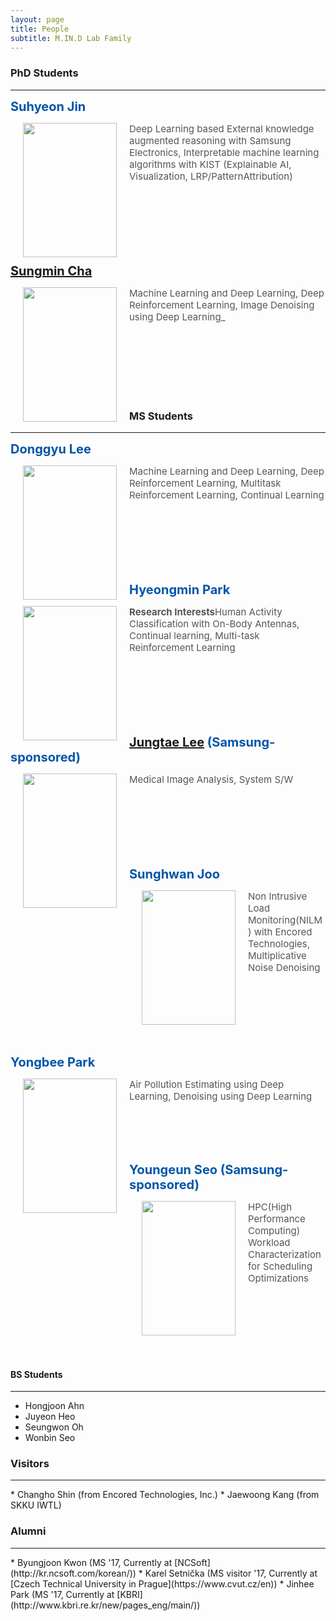 ```yaml
---
layout: page
title: People
subtitle: M.IN.D Lab Family
---
```


### PhD Students
<hr>

<p id="Suhyeon"></p>

<b><span style="font-size: 20px !important; color: #0055A9;">Suhyeon Jin</span></b>

<img src="https://raw.githubusercontent.com/mindlab-skku/mindlab-skku.github.io/master/img/Suhyeon_Jin.jpeg" width="150" height="215" align="left" hspace="20" />

<span style="font-size: 15px !important; color: #555;">Deep Learning based External knowledge augmented reasoning with Samsung Electronics, Interpretable machine learning algorithms with KIST (Explainable AI, Visualization, LRP/PatternAttribution)</span>

<br><br><br><br><br><br>


<p id="Sungmin"></p>

<b><span style="font-size: 20px !important; color: #0055A9;">[Sungmin Cha](https://csm9493.github.io/about/)</span></b>

<img src="https://raw.githubusercontent.com/mindlab-skku/mindlab-skku.github.io/master/img/Sungmin_Cha.jpeg" width="150" height="215" align="left" hspace="20" />

<span style="font-size: 15px !important; color: #555;">Machine Learning and Deep Learning, Deep Reinforcement Learning, Image Denoising using Deep Learning_</span>

<br><br><br><br><br><br>


### MS Students
<hr>

<p id="Dongkyu_Lee"></p>

<b><span style="font-size: 20px !important; color: #0055A9;">Donggyu Lee</span></b>

<img src="https://raw.githubusercontent.com/mindlab-skku/mindlab-skku.github.io/master/img/Dongkyu_Lee.png" width="150" height="215" align="left" hspace="20" />

<span style="font-size: 15px !important; color: #555;">Machine Learning and Deep Learning, Deep Reinforcement Learning, Multitask Reinforcement Learning, Continual Learning</span>

<br><br><br><br><br><br>


<p id="Hyeongmin"></p>

<b><span style="font-size: 20px !important; color: #0055A9;">Hyeongmin Park</span></b>

<img src="https://raw.githubusercontent.com/mindlab-skku/mindlab-skku.github.io/master/img/Hyungmin_Park.jpg" width="150" height="215" align="left" hspace="20" />

<span style="font-size: 15px !important; color: #555;">**Research Interests**Human Activity Classification with On-Body Antennas,  Continual learning, Multi-task Reinforcement Learning</span>


<br><br><br><br><br><br>


<p id="Jungtae"></p>

<b><span style="font-size: 20px !important; color: #0055A9;">[Jungtae Lee](https://jungtae9lee.github.io/about/) (Samsung-sponsored)</span></b>

<img src="https://raw.githubusercontent.com/mindlab-skku/mindlab-skku.github.io/master/img/Jungtae_Lee.JPG" width="150" height="215" align="left" hspace="20" />

<span style="font-size: 15px !important; color: #555;">Medical Image Analysis, System S/W</span>

<br><br><br><br><br><br>


<p id="Sunghwan"></p>

<b><span style="font-size: 20px !important; color: #0055A9;">Sunghwan Joo</span></b>

<img src="https://raw.githubusercontent.com/mindlab-skku/mindlab-skku.github.io/master/img/Sunghwan_Joo.jpeg" width="150" height="215" align="left" hspace="20" />

<span style="font-size: 15px !important; color: #555;">Non Intrusive Load Monitoring(NILM) with Encored Technologies, Multiplicative Noise Denoising</span>

<br><br><br><br><br><br>


<p id="Yongbee"></p>

<b><span style="font-size: 20px !important; color: #0055A9;">Yongbee Park</span></b>

<img src="https://raw.githubusercontent.com/mindlab-skku/mindlab-skku.github.io/master/img/Yongbee_Park.png" width="150" height="215" align="left" hspace="20" />

<span style="font-size: 15px !important; color: #555;">Air Pollution Estimating using Deep Learning, Denoising using Deep Learning</span>

<br><br><br><br>

<p id="Youngeun"></p>

<b><span style="font-size: 20px !important; color: #0055A9;">Youngeun Seo (Samsung-sponsored)</span></b>

<img src="https://raw.githubusercontent.com/mindlab-skku/mindlab-skku.github.io/master/img/YeongEun_Seo.png" width="150" height="215" align="left" hspace="20" />

<span style="font-size: 15px !important; color: #555;">HPC(High Performance Computing) Workload Characterization for Scheduling Optimizations</span>

<br><br><br><br><br><br>


#### BS Students
<hr>

* Hongjoon Ahn
* Juyeon Heo
* Seungwon Oh
* Wonbin Seo   


### Visitors
<hr>
* Changho Shin (from Encored Technologies, Inc.)
* Jaewoong Kang (from SKKU IWTL)


### Alumni
<hr>
* Byungjoon Kwon (MS '17, Currently at [NCSoft](http://kr.ncsoft.com/korean/))
* Karel Setnička (MS visitor '17, Currently at [Czech Technical University in Prague](https://www.cvut.cz/en))
* Jinhee Park (MS '17, Currently at [KBRI](http://www.kbri.re.kr/new/pages_eng/main/))

